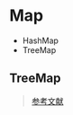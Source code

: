 # Map
- HashMap
- TreeMap

## TreeMap
>[参考文献](https://www.cnblogs.com/skywang12345/p/3310928.html#a2)